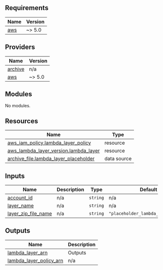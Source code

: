 <!-- BEGIN_TF_DOCS -->

## Requirements

| Name                                                   | Version |
| ------------------------------------------------------ | ------- |
| <a name="requirement_aws"></a> [aws](#requirement_aws) | ~> 5.0  |

## Providers

| Name                                                         | Version |
| ------------------------------------------------------------ | ------- |
| <a name="provider_archive"></a> [archive](#provider_archive) | n/a     |
| <a name="provider_aws"></a> [aws](#provider_aws)             | ~> 5.0  |

## Modules

No modules.

## Resources

| Name                                                                                                                                      | Type        |
| ----------------------------------------------------------------------------------------------------------------------------------------- | ----------- |
| [aws_iam_policy.lambda_layer_policy](https://registry.terraform.io/providers/hashicorp/aws/latest/docs/resources/iam_policy)              | resource    |
| [aws_lambda_layer_version.lambda_layer](https://registry.terraform.io/providers/hashicorp/aws/latest/docs/resources/lambda_layer_version) | resource    |
| [archive_file.lambda_layer_placeholder](https://registry.terraform.io/providers/hashicorp/archive/latest/docs/data-sources/file)          | data source |

## Inputs

| Name                                                                                       | Description | Type     | Default                            | Required |
| ------------------------------------------------------------------------------------------ | ----------- | -------- | ---------------------------------- | :------: |
| <a name="input_account_id"></a> [account_id](#input_account_id)                            | n/a         | `string` | n/a                                |   yes    |
| <a name="input_layer_name"></a> [layer_name](#input_layer_name)                            | n/a         | `string` | n/a                                |   yes    |
| <a name="input_layer_zip_file_name"></a> [layer_zip_file_name](#input_layer_zip_file_name) | n/a         | `string` | `"placeholder_lambda_payload.zip"` |    no    |

## Outputs

| Name                                                                                                     | Description |
| -------------------------------------------------------------------------------------------------------- | ----------- |
| <a name="output_lambda_layer_arn"></a> [lambda_layer_arn](#output_lambda_layer_arn)                      | Outputs     |
| <a name="output_lambda_layer_policy_arn"></a> [lambda_layer_policy_arn](#output_lambda_layer_policy_arn) | n/a         |

<!-- END_TF_DOCS -->

